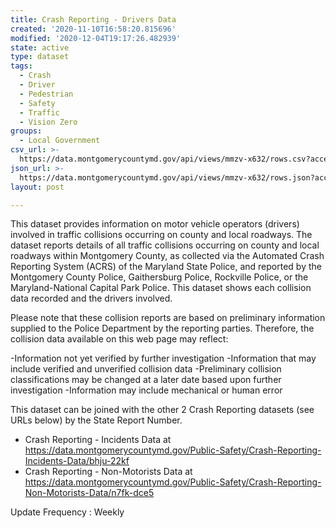 ```yaml
---
title: Crash Reporting - Drivers Data
created: '2020-11-10T16:58:20.815696'
modified: '2020-12-04T19:17:26.482939'
state: active
type: dataset
tags:
  - Crash
  - Driver
  - Pedestrian
  - Safety
  - Traffic
  - Vision Zero
groups:
  - Local Government
csv_url: >-
  https://data.montgomerycountymd.gov/api/views/mmzv-x632/rows.csv?accessType=DOWNLOAD
json_url: >-
  https://data.montgomerycountymd.gov/api/views/mmzv-x632/rows.json?accessType=DOWNLOAD
layout: post

---
```

This dataset provides information on motor vehicle operators (drivers) involved in traffic collisions occurring on county and local roadways. The dataset reports details of all traffic collisions occurring on county and local roadways within Montgomery County, as collected via the Automated Crash Reporting System (ACRS) of the Maryland State Police, and reported by the Montgomery County Police, Gaithersburg Police, Rockville Police, or the Maryland-National Capital Park Police.  This dataset shows each collision data recorded and the drivers involved.

Please note that these collision reports are based on preliminary information supplied to the Police Department by the reporting parties. Therefore, the collision data available on this web page may reflect:
 
-Information not yet verified by further investigation
-Information that may include verified and unverified collision data
-Preliminary collision classifications may be changed at a later date based upon further investigation
-Information may include mechanical or human error

This dataset can be joined with the other 2 Crash Reporting datasets (see URLs below) by the State Report Number.
* Crash Reporting - Incidents Data at https://data.montgomerycountymd.gov/Public-Safety/Crash-Reporting-Incidents-Data/bhju-22kf
* Crash Reporting - Non-Motorists Data at https://data.montgomerycountymd.gov/Public-Safety/Crash-Reporting-Non-Motorists-Data/n7fk-dce5

Update Frequency : Weekly

